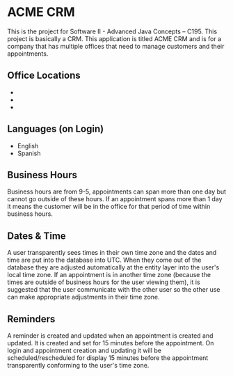 # ACME CRM

This is the project for Software II - Advanced Java Concepts – C195. This project is basically a CRM. This application is titled ACME CRM and is for a company that has multiple offices that need to manage customers and their appointments.

## Office Locations

*
*
*

## Languages (on Login)

* English
* Spanish

## Business Hours

Business hours are from 9-5, appointments can span more than one day but cannot go outside of these hours. If an appointment spans more than 1 day it means the customer will be in the office for that period of time within business hours.

## Dates & Time

A user transparently sees times in their own time zone and the dates and time are put into the database into UTC. When they come out of the database they are adjusted automatically at the entity layer into the user's local time zone. If an appointment is in another time zone (because the times are outside of business hours for the user viewing them), it is suggested that the user communicate with the other user so the other use can make appropriate adjustments in their time zone.

## Reminders

A reminder is created and updated when an appointment is created and updated. It is created and set for 15 minutes before the appointment. On login and appointment creation and updating it will be scheduled/rescheduled for display 15 minutes before the appointment transparently conforming to the user's time zone.
